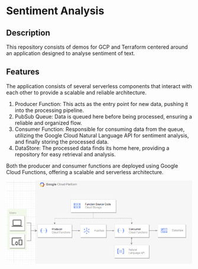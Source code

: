 # Sentiment Analysis

## Description
This repository consists of demos for GCP and Terraform centered around an application designed to analyse sentiment of text.

## Features
The application consists of several serverless components that interact with each other to provide a scalable and reliable architecture.
1. Producer Function: This acts as the entry point for new data, pushing it into the processing pipeline.
2. PubSub Queue: Data is queued here before being processed, ensuring a reliable and organized flow.
3. Consumer Function: Responsible for consuming data from the queue, utilizing the Google Cloud Natural Language API for sentiment analysis, and finally storing the processed data.
4. DataStore: The processed data finds its home here, providing a repository for easy retrieval and analysis.

Both the producer and consumer functions are deployed using Google Cloud Functions, offering a scalable and serverless architecture.

![Architecture](/images/architecture.png)